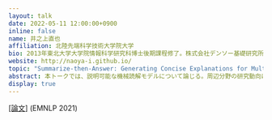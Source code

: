 ```yaml
---
layout: talk
date: 2022-05-11 12:00:00+0900
inline: false
name: 井之上直也
affiliation: 北陸先端科学技術大学院大学
bio: 2013年東北大学大学院情報科学研究科博士後期課程修了。株式会社デンソー基礎研究所研究員、東北大学助教、米 Stony Brook University 研究員を経験後、2022年4月より北陸先端科学技術大学院大学准教授に着任、現在に至る。博士（情報科学）。自然言語処理、特に推論に関する研究に注力。
website: http://naoya-i.github.io/
topic: "Summarize-then-Answer: Generating Concise Explanations for Multi-hop Reading Comprehension 〜論文にまとめるまでの経緯を添えて〜"
abstract: 本トークでは、説明可能な機械読解モデルについて論じる。周辺分野の研究動向に触れたあと、モデルの意志をより反映し (faithful)、かつ人間にとってわかりやすい (plausible) 説明を生成するための一手法として、少量の教師データと教師なしの報酬関数を用いて説明生成器を訓練する手法を紹介し (詳細は下記論文リンクを参照) 、今後の研究の方向性についてお話する。また、研究ノウハウの共有のために、この成果を論文にまとめるまでの苦労や講演者の対処法も併せて紹介したい。
display: true
---
```

[[論文]](https://aclanthology.org/2021.emnlp-main.490/) (EMNLP 2021)

